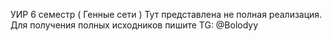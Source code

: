 УИР 6 семестр ( Генные сети )
Тут представлена не полная реализация. Для получения полных исходников пишите TG: @Bolodyy
